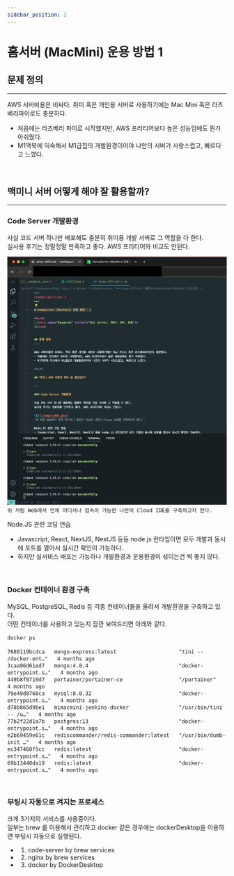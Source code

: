```yaml
---
sidebar_position: 2
---
```


# 홈서버 (MacMini) 운용 방법 1

<head>
  <meta name="keywords" content="Mac Server, 맥미니 서버, 운용"/>
</head>


## 문제 정의
---

AWS 서버비용은 비싸다. 취미 혹은 개인용 서버로 사용하기에는 Mac Mini 혹은 라즈베리파이로도 충분하다.
- 처음에는 라즈베리 파이로 시작했지만, AWS 프리티어보다 높은 성능임에도 뭔가 아쉬웠다.
- M1맥북에 익숙해서 M1급칩의 개발환경이어야 나만의 서버가 사랑스럽고, 빠르다고 느꼈다.

<br/>

## 맥미니 서버 어떻게 해야 잘 활용할까?

---

### Code Server 개발환경 

사실 코드 서버 하나만 배포해도 충분히 취미용 개발 서버로 그 역할을 다 한다.   
실사용 후기는 정말정말 만족하고 좋다. AWS 프리티어와 비교도 안된다.   

![](./img/sc001.png)
`위 처럼 Web에서 언제 어디서나 접속이 가능한 나만의 Cloud IDE를 구축하고자 한다.`


Node.JS 관련 코딩 연습
- Javascript, React, NextJS, NestJS 등등 node.js 런타임이면 모두 개발과 동시에 포트를 열어서 실시간 확인이 가능하다.  
- 하지만 실서비스 배포는 가능하나 개발환경과 운용환경이 섞이는건 썩 좋지 않다.  


<br/>

### Docker 컨테이너 환경 구축

MySQL, PostgreSQL, Redis 등 각종 컨테이너들을 올려서 개발환경을 구축하고 있다.    
어떤 컨테이너를 사용하고 있는지 잠깐 보여드리면 아래와 같다.  

```
docker ps

7680119bcdca   mongo-express:latest                    "tini -- /docker-ent…"   4 months ago   
3caa96d61ed7   mongo:4.0.4                             "docker-entrypoint.s…"   4 months ago   
449b8f0710d7   portainer/portainer-ce                  "/portainer"             4 months ago   
79e49d8768ca   mysql:8.0.32                            "docker-entrypoint.s…"   4 months ago   
d78b865d9be1   m1macmini-jenkins-docker                "/usr/bin/tini -- /u…"   4 months ago   
77b2f22d1a7b   postgres:13                             "docker-entrypoint.s…"   4 months ago   
e2b69459e61c   rediscommander/redis-commander:latest   "/usr/bin/dumb-init …"   4 months ago   
ec347468f5cc   redis:latest                            "docker-entrypoint.s…"   4 months ago   
69b13440da19   redis:latest                            "docker-entrypoint.s…"   4 months ago   
```

<br/>

### 부팅시 자동으로 켜지는 프로세스

크게 3가지의 서비스를 사용중이다.  
일부는 brew 를 이용해서 관리하고 docker 같은 경우에는 dockerDesktop을 이용하면 부팅시 자동으로 실행된다.  
- 1. code-server by brew services
- 2. nginx by brew services
- 3. docker by DockerDesktop

